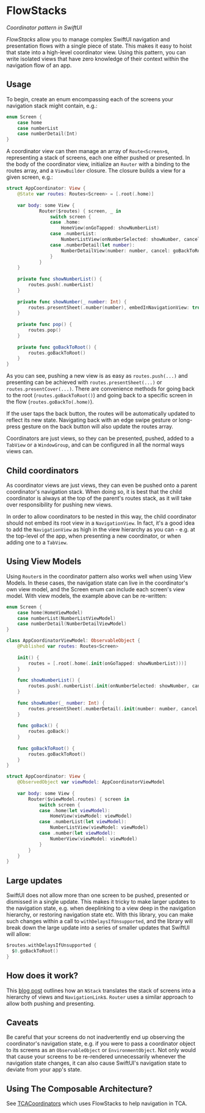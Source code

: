 # FlowStacks
_Coordinator pattern in SwiftUI_

*FlowStacks* allow you to manage complex SwiftUI navigation and presentation flows with a single piece of state. This makes it easy to hoist that state into a high-level coordinator view. Using this pattern, you can write isolated views that have zero knowledge of their context within the navigation flow of an app.

## Usage

To begin, create an enum encompassing each of the screens your navigation stack might contain, e.g.:

```swift
enum Screen {
    case home
    case numberList
    case numberDetail(Int)
}
```

A coordinator view can then manage an array of `Route<Screen>`s, representing a stack of screens, each one either pushed or presented. In the body of the coordinator view, initialize an `Router` with a binding to the routes array, and a `ViewBuilder` closure. The closure builds a view for a given screen, e.g.:

```swift
struct AppCoordinator: View {
    @State var routes: Routes<Screen> = [.root(.home)]
    
    var body: some View {
            Router($routes) { screen, _ in
                switch screen {
                case .home:
                    HomeView(onGoTapped: showNumberList)
                case .numberList:
                    NumberListView(onNumberSelected: showNumber, cancel: pop)
                case .numberDetail(let number):
                    NumberDetailView(number: number, cancel: goBackToRoot)
                }
            }
    }
    
    private func showNumberList() {
        routes.push(.numberList)
    }
    
    private func showNumber(_ number: Int) {
        routes.presentSheet(.number(number), embedInNavigationView: true)
    }
    
    private func pop() {
        routes.pop()
    }
    
    private func goBackToRoot() {
        routes.goBackToRoot()
    }
}
```

As you can see, pushing a new view is as easy as `routes.push(...)` and presenting can be achieved with `routes.presentSheet(...)` or `routes.presentCover(...)`. There are convenience methods for going back to the root (`routes.goBackToRoot()`) and going back to a specific screen in the flow (`routes.goBackTo(.home)`). 

If the user taps the back button, the routes will be automatically updated to reflect its new state. Navigating back with an edge swipe gesture or long-press gesture on the back button will also update the routes array.

Coordinators are just views, so they can be presented, pushed, added to a `TabView` or a `WindowGroup`, and can be configured in all the normal ways views can.

## Child coordinators

As coordinator views are just views, they can even be pushed onto a parent coordinator's navigation stack. When doing so, it is best that the child coordinator is always at the top of the parent's routes stack, as it will take over responsibility for pushing new views. 

In order to allow coordinators to be nested in this way, the child coordinator should not embed its root view in a `NavigationView`. In fact, it's a good idea to add the `NavigationView` as high in the view hierarchy as you can - e.g. at the top-level of the app, when presenting a new coordinator, or when adding one to a `TabView`.

## Using View Models

Using `Router`s in the coordinator pattern also works well when using View Models. In these cases, the navigation state can live in the coordinator's own view model, and the Screen enum can include each screen's view model. With view models, the example above can be re-written:

```swift
enum Screen {
    case home(HomeViewModel)
    case numberList(NumberListViewModel)
    case numberDetail(NumberDetailViewModel)
}

class AppCoordinatorViewModel: ObservableObject {
    @Published var routes: Routes<Screen>
    
    init() {
        routes = [.root(.home(.init(onGoTapped: showNumberList)))]
    }
    
    func showNumberList() {
        routes.push(.numberList(.init(onNumberSelected: showNumber, cancel: goBack)))
    }
    
    func showNumber(_ number: Int) {
        routes.presentSheet(.numberDetail(.init(number: number, cancel: goBackToRoot)))
    }
    
    func goBack() {
        routes.goBack()
    }
    
    func goBackToRoot() {
        routes.goBackToRoot()
    }
}

struct AppCoordinator: View {
    @ObservedObject var viewModel: AppCoordinatorViewModel
    
    var body: some View {
        Router($viewModel.routes) { screen in
            switch screen {
            case .home(let viewModel):
                HomeView(viewModel: viewModel)
            case .numberList(let viewModel):
                NumberListView(viewModel: viewModel)
            case .number(let viewModel):
                NumberView(viewModel: viewModel)
            }
        }
    }
}
```

## Large updates

SwiftUI does not allow more than one screen to be pushed, presented or dismissed in a single update. This makes it tricky to make larger updates to the navigation state, e.g. when deeplinking to a view deep in the navigation hierarchy, or restoring navigation state etc. With this library, you can make such changes within a call to `withDelaysIfUnsupported`, and the library will break down the large update into a series of smaller updates that SwiftUI will allow:

```swift
$routes.withDelaysIfUnsupported {
  $0.goBackToRoot()
}
```

## How does it work? 

This [blog post](https://johnpatrickmorgan.github.io/2021/07/03/NStack/) outlines how an `NStack` translates the stack of screens into a hierarchy of views and `NavigationLink`s. `Router` uses a similar approach to allow both pushing and presenting.

## Caveats

Be careful that your screens do not inadvertently end up observing the coordinator's navigation state, e.g. if you were to pass a coordinator object to its screens as an `ObservableObject` or `EnvironmentObject`. Not only would that cause your screens to be re-rendered unnecessarily whenever the navigation state changes, it can also cause SwiftUI's navigation state to deviate from your app's state. 

## Using The Composable Architecture?

See [TCACoordinators](https://github.com/johnpatrickmorgan/TCACoordinators) which uses FlowStacks to help navigation in TCA.
